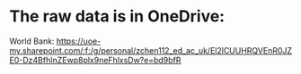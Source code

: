 # The raw data is in OneDrive:

World Bank: https://uoe-my.sharepoint.com/:f:/g/personal/zchen112_ed_ac_uk/El2lCUUHRQVEnR0JZE0-Dz4BfhInZEwp8plx9neFhlxsDw?e=bd9bfR


